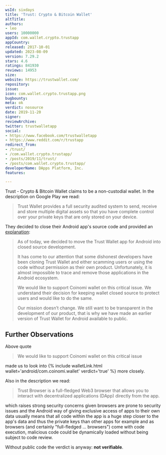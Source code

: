 ```yaml
---
wsId: sixdays
title: 'Trust: Crypto & Bitcoin Wallet'
altTitle: 
authors:
- leo
users: 10000000
appId: com.wallet.crypto.trustapp
appCountry: 
released: 2017-10-01
updated: 2023-08-09
version: 7.29.2
stars: 4.6
ratings: 841930
reviews: 14953
size: 
website: https://trustwallet.com/
repository: 
issue: 
icon: com.wallet.crypto.trustapp.png
bugbounty: 
meta: ok
verdict: nosource
date: 2019-11-20
signer: 
reviewArchive: 
twitter: trustwalletapp
social:
- https://www.facebook.com/trustwalletapp
- https://www.reddit.com/r/trustapp
redirect_from:
- /trust/
- /com.wallet.crypto.trustapp/
- /posts/2019/11/trust/
- /posts/com.wallet.crypto.trustapp/
developerName: DApps Platform, Inc.
features: 

---
```


Trust - Crypto & Bitcoin Wallet
claims to be a non-custodial wallet. In the description on Google Play we read:

> Trust Wallet provides a full security audited system to send, receive and store multiple digital assets so that you have complete control over your private keys that are only stored on your device.

They decided to close their Android app's source code and provided an
[explanation](https://medium.com/@trustwallet/why-open-sourcing-android-app-could-be-a-harm-to-the-crypto-community-fb3ae1707dc6):

> As of today, we decided to move the Trust Wallet app for Android into closed source development.
>
> It has come to our attention that some dishonest developers have been cloning Trust Wallet and either scamming users or using the code without permission as their own product. Unfortunately, it is almost impossible to trace and remove those applications in the Android ecosystem.
>
> We would like to support Coinomi wallet on this critical issue. We understand their decision for keeping wallet closed source to protect users and would like to do the same.
>
> Our mission doesn’t change. We still want to be transparent in the development of our product, that is why we have made an earlier version of Trust Wallet for Android available to public.


Further Observations
--------------------

Above quote

> We would like to support Coinomi wallet on this critical issue

made us to look into {% include walletLink.html wallet='android/com.coinomi.wallet' verdict='true' %} more closely.

Also in the description we read:

> Trust Browser is a full-fledged Web3 browser that allows you to interact with decentralized applications (DApp) directly from the app.

which raises strong security concerns given browsers are prone to security
issues and the Android way of giving exclusive access of apps to their own data
usually means that all code within the app is a huge step closer to the app's
data and thus the private keys than other apps for example and as browsers
(and certainly "full-fledged ... browsers") come with code execution, malicious
code could be dynamically loaded without being subject to code review.

Without public code the verdict is anyway: **not verifiable**.
